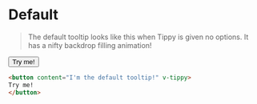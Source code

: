 # Default
> The default tooltip looks like this when Tippy is given no options. It has a nifty backdrop filling animation!

<vue-code>
<div slot="demo">
<button 
    class="btn mt-4 mb-4" 
    content="I'm the default tooltip!"
    v-tippy-v4
 >
    Try me!
</button>
</div>
<div slot="code">

```html
<button content="I'm the default tooltip!" v-tippy>
Try me!
</button>
```

</div>
</vue-code>